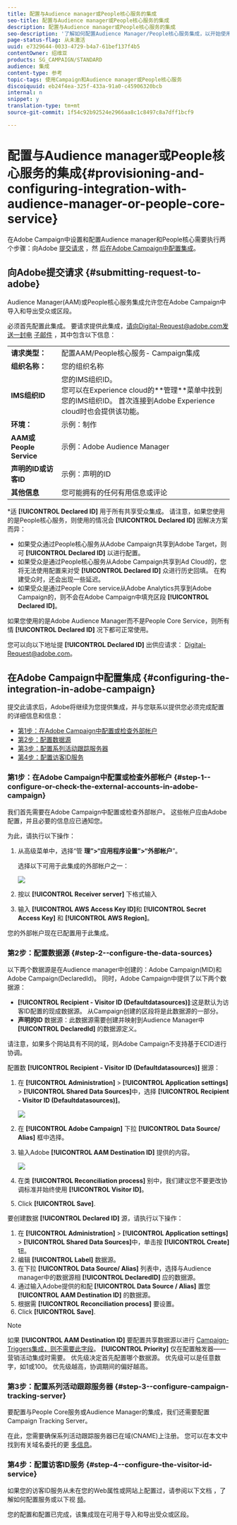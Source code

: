 ```yaml
---
title: 配置与Audience manager或People核心服务的集成
seo-title: 配置与Audience manager或People核心服务的集成
description: 配置与Audience manager或People核心服务的集成
seo-description: '了解如何配置Audience Manager/People核心服务集成，以开始使用不同的Adobe Experience cloud解决方案共享受众或细分。 '
page-status-flag: 从未激活
uuid: e7329644-0033-4729-b4a7-61bef137f4b5
contentOwner: 绍维亚
products: SG_CAMPAIGN/STANDARD
audience: 集成
content-type: 参考
topic-tags: 使用Campaign和Audience manager或People核心服务
discoiquuid: eb24f4ea-325f-433a-91a0-c45906320bcb
internal: n
snippet: y
translation-type: tm+mt
source-git-commit: 1f54c92b92524e2966aa8c1c8497c8a7dff1bcf9

---
```



# 配置与Audience manager或People核心服务的集成{#provisioning-and-configuring-integration-with-audience-manager-or-people-core-service}

在Adobe Campaign中设置和配置Audience manager和People核心需要执行两个步骤：向Adobe [提交请求](../../integrating/using/provisioning-and-configuring-integration-with-audience-manager-or-people-core-service.md#submitting-request-to-adobe) ，然 [后在Adobe Campaign中配置集成](../../integrating/using/provisioning-and-configuring-integration-with-audience-manager-or-people-core-service.md#configuring-the-integration-in-adobe-campaign)。

## 向Adobe提交请求 {#submitting-request-to-adobe}

Audience Manager(AAM)或People核心服务集成允许您在Adobe Campaign中导入和导出受众或区段。

必须首先配置此集成。 要请求提供此集成，请向Digital-Request@adobe.com发送一封电 [子邮件](mailto:Digital-Request@adobe.com) ，其中包含以下信息：

<table> 
 <tbody> 
  <tr> 
   <td> <strong>请求类型：</strong><br /> </td> 
   <td> 配置AAM/People核心服务- Campaign集成 </td> 
  </tr> 
  <tr> 
   <td> <strong>组织名称：</strong><br /> </td> 
   <td> 您的组织名称 </td> 
  </tr> 
  <tr> 
   <td> <strong>IMS组织ID</strong><br /> </td> 
   <td> 您的IMS组织ID。 <br> 您可以在Experience cloud的**管理**菜单中找到您的IMS组织ID。 首次连接到Adobe Experience cloud时也会提供该功能。 </td> 
  </tr> 
  <tr> 
   <td> <strong>环境：</strong><br /> </td> 
   <td> 示例：制作 </td> 
  </tr> 
  <tr> 
   <td> <strong>AAM或People Service</strong><br /> </td> 
   <td> 示例：Adobe Audience Manager </td> 
  </tr> 
  <tr> 
   <td> <strong>声明的ID或访客ID</strong><br /> </td> 
   <td> 示例：声明的ID </td> 
  </tr> 
  <tr> 
   <td> <strong>其他信息</strong><br /> </td> 
   <td> 您可能拥有的任何有用信息或评论 </td> 
  </tr> 
 </tbody> 
</table>

*适 **[!UICONTROL Declared ID]** 用于所有共享受众集成。 请注意，如果您使用的是People核心服务，则使用的情况会 **[!UICONTROL Declared ID]** 因解决方案而异：

* 如果受众通过People核心服务从Adobe Campaign共享到Adobe Target，则可 **[!UICONTROL Declared ID]** 以进行配置。
* 如果受众是通过People核心服务从Adobe Campaign共享到Ad Cloud的，您将无法使用配置来对受 **[!UICONTROL Declared ID]** 众进行历史回填。 在构建受众时，还会出现一些延迟。
* 如果受众是通过People Core service从Adobe Analytics共享到Adobe Campaign的，则不会在Adobe Campaign中填充区段 **[!UICONTROL Declared ID]**。

如果您使用的是Adobe Audience Manager而不是People Core Service，则所有情 **[!UICONTROL Declared ID]** 况下都可正常使用。

您可以向以下地址提 **[!UICONTROL Declared ID]** 出供应请求： [Digital-Request@adobe.com](mailto:Digital-Request@adobe.com)。

## 在Adobe Campaign中配置集成 {#configuring-the-integration-in-adobe-campaign}

提交此请求后，Adobe将继续为您提供集成，并与您联系以提供您必须完成配置的详细信息和信息：

* [第1步：在Adobe Campaign中配置或检查外部帐户](../../integrating/using/provisioning-and-configuring-integration-with-audience-manager-or-people-core-service.md#step-1--configure-or-check-the-external-accounts-in-adobe-campaign)
* [第2步：配置数据源](../../integrating/using/provisioning-and-configuring-integration-with-audience-manager-or-people-core-service.md#step-2--configure-the-data-sources)
* [第3步：配置系列活动跟踪服务器](../../integrating/using/provisioning-and-configuring-integration-with-audience-manager-or-people-core-service.md#step-3--configure-campaign-tracking-server)
* [第4步：配置访客ID服务](../../integrating/using/provisioning-and-configuring-integration-with-audience-manager-or-people-core-service.md#step-4--configure-the-visitor-id-service)

### 第1步：在Adobe Campaign中配置或检查外部帐户 {#step-1--configure-or-check-the-external-accounts-in-adobe-campaign}

我们首先需要在Adobe Campaign中配置或检查外部帐户。 这些帐户应由Adobe配置，并且必要的信息应已通知您。

为此，请执行以下操作：

1. 从高级菜单中，选择“管 **理”&gt;“应用程序设置”&gt;“外部帐户**”。

   选择以下可用于此集成的外部帐户之一：

   ![](assets/integration_aam_1.png)

1. 按以 **[!UICONTROL Receiver server]** 下格式输入
1. 输入 **[!UICONTROL AWS Access Key ID]**&#x200B;和 **[!UICONTROL Secret Access Key]** 和 **[!UICONTROL AWS Region]**。

您的外部帐户现在已配置用于此集成。

### 第2步：配置数据源 {#step-2--configure-the-data-sources}

以下两个数据源是在Audience manager中创建的：Adobe Campaign(MID)和Adobe Campaign(DeclaredId)。 同时，Adobe Campaign中提供了以下两个数据源：

* **[!UICONTROL Recipient - Visitor ID (Defaultdatasources)]**:这是默认为访客ID配置的现成数据源。 从Campaign创建的区段将是此数据源的一部分。
* **声明的ID** 数据源：此数据源需要创建并映射到Audience Manager中 **[!UICONTROL DeclaredId]** 的数据源定义。

请注意，如果多个网站具有不同的域，则Adobe Campaign不支持基于ECID进行协调。

配置数 **[!UICONTROL Recipient - Visitor ID (Defaultdatasources)]** 据源：

1. 在 **[!UICONTROL Administration]** &gt; **[!UICONTROL Application settings]** &gt; **[!UICONTROL Shared Data Sources]**&#x200B;中，选择 **[!UICONTROL Recipient - Visitor ID (Defaultdatasources)]**。

   ![](assets/integration_aam_2.png)

1. 在 **[!UICONTROL Adobe Campaign]** 下拉 **[!UICONTROL Data Source/ Alias]** 框中选择。
1. 输入Adobe **[!UICONTROL AAM Destination ID]** 提供的内容。

   ![](assets/integration_aam_3.png)

1. 在类 **[!UICONTROL Reconciliation process]** 别中，我们建议您不要更改协调标准并始终使用 **[!UICONTROL Visitor ID]**。
1. Click **[!UICONTROL Save]**.

要创建数据 **[!UICONTROL Declared ID]** 源，请执行以下操作：

1. 在 **[!UICONTROL Administration]** &gt; **[!UICONTROL Application settings]** &gt; **[!UICONTROL Shared Data Sources]**&#x200B;中，单击按 **[!UICONTROL Create]** 钮。
1. 编辑 **[!UICONTROL Label]** 数据源。
1. 在下拉 **[!UICONTROL Data Source/ Alias]** 列表中，选择与Audience manager中的数据源相 **[!UICONTROL DeclaredID]** 应的数据源。
1. 通过输入Adobe提供的和配 **[!UICONTROL Data Source / Alias]** 置您 **[!UICONTROL AAM Destination ID]** 的数据源。
1. 根据需 **[!UICONTROL Reconciliation process]** 要设置。
1. Click **[!UICONTROL Save]**.

>[!NOTE]
>
>如果 **[!UICONTROL AAM Destination ID]** 要配置共享数据源以进行 [Campaign-Triggers集成，则不需要此字段](../../integrating/using/configuring-triggers-in-experience-cloud.md)。 **[!UICONTROL Priority]** 仅在配置触发器——营销活动集成时需要。 优先级决定首先配置哪个数据源。 优先级可以是任意数字，如1或100。 优先级越高，协调期间的偏好越高。

### 第3步：配置系列活动跟踪服务器 {#step-3--configure-campaign-tracking-server}

要配置与People Core服务或Audience Manager的集成，我们还需要配置Campaign Tracking Server。

在此，您需要确保系列活动跟踪服务器已在域(CNAME)上注册。 您可以在本文中找到有关域名委托的更 [多信息](https://docs.campaign.adobe.com/doc/AC/en/technicalResources/Technotes/AdobeCampaign_Deliverability_Sub_Domain_Delegation.pdf)。

### 第4步：配置访客ID服务 {#step-4--configure-the-visitor-id-service}

如果您的访客ID服务从未在您的Web属性或网站上配置过，请参阅以下文档 [](https://marketing.adobe.com/resources/help/en_US/mcvid/mcvid-setup-aam-analytics.html) ，了解如何配置服务或以下视 [频](https://helpx.adobe.com/marketing-cloud/how-to/email-marketing.html#step-two)。

您的配置和配置已完成，该集成现在可用于导入和导出受众或区段。
